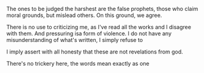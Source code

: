 The ones to be judged the harshest are the false prophets, those who claim moral grounds, but mislead others. On this ground, we agree.

There is no use to criticizing me, as I've read all the works and I disagree with them. And pressuring isa form of violence. I do not have any misunderstanding of what's written, I simply refuse to 

I imply assert with all honesty that these are not revelations from god.

There's no trickery here, the words mean exactly as one 